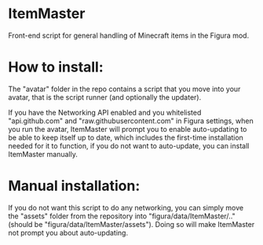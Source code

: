 # ItemMaster
Front-end script for general handling of Minecraft items in the Figura mod.

# How to install:

The "avatar" folder in the repo contains a script that you move into your avatar, that is the script runner (and optionally the updater).

If you have the Networking API enabled and you whitelisted "api.github.com" and "raw.githubusercontent.com" in Figura settings, when you run the avatar, ItemMaster will prompt you to enable auto-updating to be able to keep itself up to date, which includes the first-time installation needed for it to function, if you do not want to auto-update, you can install ItemMaster manually.

# Manual installation:

If you do not want this script to do any networking, you can simply move the "assets" folder from the repository into "figura/data/ItemMaster/.." (should be "figura/data/ItemMaster/assets"). Doing so will make ItemMaster not prompt you about auto-updating.